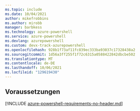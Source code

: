 ```yaml
---
ms.topic: include
ms.date: 10/04/2021
author: mikefrobbins
ms.author: mirobb
manager: barbkess
ms.technology: azure-powershell
ms.service: azure-powershell
ms.devlang: azurepowershell
ms.custom: devx-track-azurepowershell
ms.openlocfilehash: 928b1f73af11fc839ec333ba93037c17328438a2
ms.sourcegitcommit: 1d56a3ff255f1f72c6315a0588422842dbcbe502
ms.translationtype: MT
ms.contentlocale: de-DE
ms.lasthandoff: 10/06/2021
ms.locfileid: "129619430"
---
```

## <a name="prerequisites"></a>Voraussetzungen

[!INCLUDE [azure-powershell-requirements-no-header.md](azure-powershell-requirements-no-header.md)]
